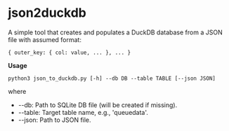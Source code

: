 # json2duckdb

A simple tool that creates and populates a DuckDB database from a JSON file with assumed format:

`{ outer_key: { col: value, ... }, ... }`

**Usage**

`python3 json_to_duckdb.py [-h] --db DB --table TABLE [--json JSON]`

where

* --db: Path to SQLite DB file (will be created if missing).
* --table: Target table name, e.g., 'queuedata'.
* --json: Path to JSON file.




